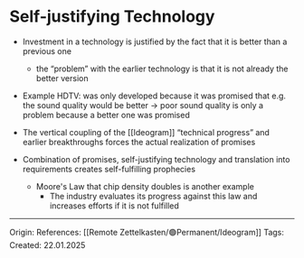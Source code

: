 # Self-justifying Technology

- Investment in a technology is justified by the fact that it is better than a previous one
	- the “problem” with the earlier technology is that it is not already the better version
- Example HDTV: was only developed because it was promised that e.g. the sound quality would be better -> poor sound quality is only a problem because a better one was promised

- The vertical coupling of the [[Ideogram]] “technical progress” and earlier breakthroughs forces the actual realization of promises

- Combination of promises, self-justifying technology and translation into requirements creates self-fulfilling prophecies
	- Moore's Law that chip density doubles is another example
		- The industry evaluates its progress against this law and increases efforts if it is not fulfilled

---

Origin: 
References: [[Remote Zettelkasten/🟢Permanent/Ideogram]]
Tags: 
Created: 22.01.2025

